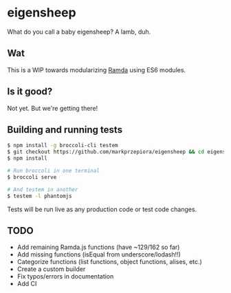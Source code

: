 eigensheep
==========

What do you call a baby eigensheep? A lamb, duh.


## Wat

This is a WIP towards modularizing [Ramda](https://github.com/CrossEye/ramda)
using ES6 modules.


## Is it good?

Not yet. But we're getting there!


## Building and running tests

```bash
$ npm install -g broccoli-cli testem
$ git checkout https://github.com/markprzepiora/eigensheep && cd eigensheep
$ npm install

# Run broccoli in one terminal
$ broccoli serve

# And testem in another
$ testem -l phantomjs
```

Tests will be run live as any production code or test code changes.

## TODO

- Add remaining Ramda.js functions (have ~129/162 so far)
- Add missing functions (isEqual from underscore/lodash!!)
- Categorize functions (list functions, object functions, alises, etc.)
- Create a custom builder
- Fix typos/errors in documentation
- Add CI
